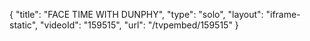 {
    "title": "FACE TIME WITH DUNPHY",
    "type": "solo",
    "layout": "iframe-static",
    "videoId": "159515",
    "url": "\/tvpembed\/159515"
}